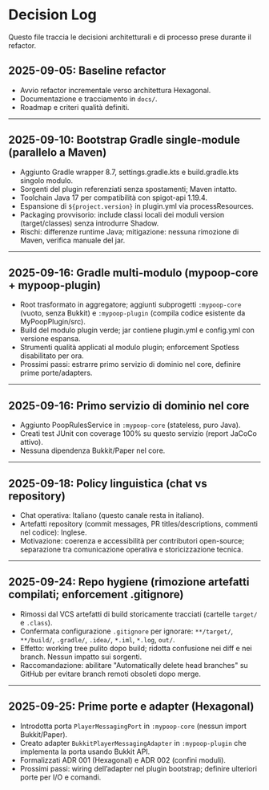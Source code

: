 # Decision Log

Questo file traccia le decisioni architetturali e di processo prese durante il refactor.

## 2025-09-05: Baseline refactor
- Avvio refactor incrementale verso architettura Hexagonal.
- Documentazione e tracciamento in `docs/`.
- Roadmap e criteri qualità definiti.

---

## 2025-09-10: Bootstrap Gradle single-module (parallelo a Maven)
- Aggiunto Gradle wrapper 8.7, settings.gradle.kts e build.gradle.kts singolo modulo.
- Sorgenti del plugin referenziati senza spostamenti; Maven intatto.
- Toolchain Java 17 per compatibilità con spigot-api 1.19.4.
- Espansione di `${project.version}` in plugin.yml via processResources.
- Packaging provvisorio: include classi locali dei moduli version (target/classes) senza introdurre Shadow.
- Rischi: differenze runtime Java; mitigazione: nessuna rimozione di Maven, verifica manuale del jar.

---

## 2025-09-16: Gradle multi-modulo (mypoop-core + mypoop-plugin)
- Root trasformato in aggregatore; aggiunti subprogetti `:mypoop-core` (vuoto, senza Bukkit) e `:mypoop-plugin` (compila codice esistente da MyPoopPlugin/src).
- Build del modulo plugin verde; jar contiene plugin.yml e config.yml con versione espansa.
- Strumenti qualità applicati al modulo plugin; enforcement Spotless disabilitato per ora.
- Prossimi passi: estrarre primo servizio di dominio nel core, definire prime porte/adapters.

---

## 2025-09-16: Primo servizio di dominio nel core
- Aggiunto PoopRulesService in `:mypoop-core` (stateless, puro Java).
- Creati test JUnit con coverage 100% su questo servizio (report JaCoCo attivo).
- Nessuna dipendenza Bukkit/Paper nel core.

---

## 2025-09-18: Policy linguistica (chat vs repository)
- Chat operativa: Italiano (questo canale resta in italiano).
- Artefatti repository (commit messages, PR titles/descriptions, commenti nel codice): Inglese.
- Motivazione: coerenza e accessibilità per contributori open-source; separazione tra comunicazione operativa e storicizzazione tecnica.

---

## 2025-09-24: Repo hygiene (rimozione artefatti compilati; enforcement .gitignore)
- Rimossi dal VCS artefatti di build storicamente tracciati (cartelle `target/` e `.class`).
- Confermata configurazione `.gitignore` per ignorare: `**/target/`, `**/build/`, `.gradle/`, `.idea/`, `*.iml`, `*.log`, `out/`.
- Effetto: working tree pulito dopo build; ridotta confusione nei diff e nei branch. Nessun impatto sui sorgenti.
- Raccomandazione: abilitare "Automatically delete head branches" su GitHub per evitare branch remoti obsoleti dopo merge.

---

## 2025-09-25: Prime porte e adapter (Hexagonal)
- Introdotta porta `PlayerMessagingPort` in `:mypoop-core` (nessun import Bukkit/Paper).
- Creato adapter `BukkitPlayerMessagingAdapter` in `:mypoop-plugin` che implementa la porta usando Bukkit API.
- Formalizzati ADR 001 (Hexagonal) e ADR 002 (confini moduli).
- Prossimi passi: wiring dell’adapter nel plugin bootstrap; definire ulteriori porte per I/O e comandi.
